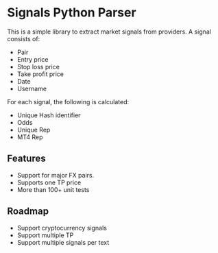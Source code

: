 # Signals Python Parser

This is a simple library to extract market signals from providers. A signal
consists of:
  * Pair
  * Entry price
  * Stop loss price
  * Take profit price
  * Date
  * Username

For each signal, the following is calculated:
  * Unique Hash identifier
  * Odds
  * Unique Rep
  * MT4 Rep

Features
----
 * Support for major FX pairs.
 * Supports one TP price
 * More than 100+ unit tests

Roadmap
----
* Support cryptocurrency signals
* Support multiple TP
* Support multiple signals per text
